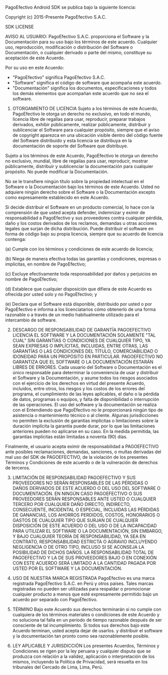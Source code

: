 PagoEfectivo Android SDK se publica bajo la siguiente licencia:

  Copyright (c) 2015-Presente PagoEfectivo S.A.C.

  SDK LICENSE

  AVISO AL USUARIO:
  PagoEfectivo S.A.C. proporciona el Software y la Documentación para su uso bajo los términos de
  este acuerdo. Cualquier uso, reproducción, modificación o distribución del Software o Documentación,
  o cualquier derivado o parte del mismo, constituye su aceptación de este Acuerdo.

  Por su uso en este Acuerdo:
  - "PagoEfectivo" significa PagoEfectivo S.A.C.
  - "Software" significa el código de software que acompaña este acuerdo.
  - "Documentación" significa los documentos, especificaciones y todos los demás elementos
    que acompañan este acuerdo que no sea el software.

  1. OTORGAMIENTO DE LICENCIA
  Sujeto a los términos de este Acuerdo, PagoEfectivo le otorga un derecho no exclusivo,
  en todo el mundo, licencia libre de regalías para usar, reproducir, preparar trabajos derivados, exhibir públicamente,
  realizar públicamente, distribuir y sublicenciar el Software para cualquier propósito, siempre que el aviso de copyright
  aparezca en una ubicación visible dentro del código fuente del Software distribuido y esta
  licencia se distribuya en la documentación de soporte del Software que distribuye.

  Sujeto a los términos de este Acuerdo, PagoEfectivo le otorga un derecho no exclusivo, mundial, libre de regalías
  para usar, reproducir, mostrar públicamente, distribuir y sublicenciar la documentación
  para cualquier propósito. No puede modificar la Documentación.

  No se le transfiere ningún título sobre la propiedad intelectual en el Software o la Documentación bajo los
  términos de este Acuerdo. Usted no adquiere ningún derecho sobre el Software o la Documentación excepto como
  expresamente establecido en este Acuerdo.

  Si decide distribuir el Software en un producto comercial, lo hace con la comprensión de que
  usted acepta defender, indemnizar y eximir de responsabilidad a PagoEfectivo y sus proveedores contra cualquier pérdida,
  daño y los costos derivados de los reclamos, demandas u otras acciones legales que surjan de dicha distribución.
  Puede distribuir el software en forma de código bajo su propia licencia, siempre que su acuerdo de licencia contenga:

  (a) Cumple con los términos y condiciones de este acuerdo de licencia;

  (b) Niega de manera efectiva todas las garantías y condiciones, expresas o implícitas, en nombre de PagoEfectivo;

  (c) Excluye efectivamente toda responsabilidad por daños y perjuicios en nombre de PagoEfectivo;

  (d) Establece que cualquier disposición que difiera de este Acuerdo es ofrecida por usted solo y no PagoEfectivo; y

  (e) Declara que el Software está disponible, distribuido por usted o por PagoEfectivo e informa a los licenciatarios cómo
      obtenerlo de una forma razonable o a través de un medio habitualmente utilizado para el intercambio de software.


  2. DESCARGO DE RESPONSABILIDAD DE GARANTÍA
  PAGOEFECTIVO LICENCIA EL SOFTWARE Y LA DOCUMENTACIÓN SOLAMENTE "TAL CUAL" SIN GARANTÍAS O CONDICIONES
  DE CUALQUIER TIPO, YA SEAN EXPRESAS O IMPLÍCITAS, INCLUIDAS, ENTRE OTRAS, LAS GARANTÍAS O LAS CONDICIONES DEL TÍTULO,
  COMERCIABILIDAD O IDONEIDAD PARA UN PROPÓSITO EN PARTICULAR. PAGOEFECTIVO NO GARANTIZA QUE EL SOFTWARE O LA DOCUMENTACIÓN
  ESTARÁN LIBRES DE ERRORES.
  Cada usuario del Software o Documentación es el único responsable para determinar la conveniencia de usar y distribuir
  el Software y la Documentación, y asume todos los riesgos asociados con el ejercicio de los derechos en virtud del
  presente Acuerdo, incluidos, entre otros, los riesgos y los costos de los errores del programa, el cumplimiento
  de las leyes aplicables, el daño o la pérdida de datos, programas o equipos,  y falta de disponibilidad o interrupción
  de las operaciones. El uso del software y la documentación se realiza con el Entendiendo que PagoEfectivo no le
  proporcionará ningún tipo de asistencia o mantenimiento técnico o al cliente.
  Algunas jurisdicciones no permiten la exclusión de garantías implícitas o limitaciones sobre la duración implícita
  la garantía puede durar, por lo que las limitaciones anteriores pueden no aplicarse en su caso. En la medida permitida,
  las garantías implícitas están limitadas a noventa (90) días.

  Finalmente, el usuario acepta eximir de responsabilidad a PAGOEFECTIVO ante posibles reclamaciones, demandas, sanciones,
  o multas derivadas del mal uso del SDK de PAGOEFECTIVO, de la violación de los presentes Términos y Condiciones de este
  acuerdo o de la vulneración de derechos de terceros.


  3. LIMITACIÓN DE RESPONSABILIDAD
  PAGOEFECTIVO Y SUS PROVEEDORES NO SERÁN RESPONSABLES DE LAS PÉRDIDAS O DAÑOS DERIVADOS DE ESTE ACUERDO O DEL USO
  DEL SOFTWARE O DOCUMENTACIÓN. EN NINGÚN CASO PAGOEFECTIVO O SUS PROVEEDORES SERÁN RESPONSABLES ANTE USTED O CUALQUIER
  TERCERO POR CUALQUIER DAÑO DIRECTO, INDIRECTO, CONSECUENTE, INCIDENTAL O ESPECIAL, INCLUIDAS LAS PÉRDIDAS DE GANANCIAS,
  LOS AHORROS PERDIDOS, COSTOS, HONORARIOS O GASTOS DE CUALQUIER TIPO QUE SURJAN DE CUALQUIER DISPOSICIÓN DE ESTE ACUERDO
  O DEL USO O DE LA INCAPACIDAD PARA UTILIZAR EL SOFTWARE O LA DOCUMENTACIÓN, SIN EMBARGO, Y BAJO CUALQUIER TEORÍA
  DE RESPONSABILIDAD, YA SEA EN CONTRATO, RESPONSABILIDAD ESTRICTA O AGRAVIO INCLUYENDO NEGLIGENCIA O DE OTRO TIPO,
  INCLUSO SI SE ACONSEJA LA POSIBILIDAD DE DICHOS DAÑOS.
  LA RESPONSABILIDAD TOTAL DE PAGOEFECTIVO Y LA DE SUS PROVEEDORES BAJO O EN CONEXIÓN CON ESTE ACUERDO SERÁ
  LIMITADO A LA CANTIDAD PAGADA POR USTED POR EL SOFTWARE Y LA DOCUMENTACIÓN.


  4. USO DE NUESTRA MARCA REGISTRADA
  PagoEfectivo es una marca registrada PagoEfectivo S.A.C. en Perú y otros países. Tales marcas registradas
  no pueden ser utilizadas para respaldar o promocionar cualquier producto a menos que esté expresamente permitido
  bajo un acuerdo por separado con PagoEfectivo.


  5. TÉRMINO
  Bajo este Acuerdo sus derechos terminarán si no cumple con cualquiera de los términos materiales o
  condiciones de este Acuerdo y no soluciona tal falla en un período de tiempo razonable después de ser
  consciente de tal incumplimiento. Si todos sus derechos bajo este Acuerdo terminan, usted acepta dejar de usarlos.
  y distribuir el software y la documentación tan pronto como sea razonablemente posible.

  6. LEY APLICABLE Y JURISDICCIÓN
  Los presentes Acuerdos, Términos y Condiciones se rigen por la ley peruana y cualquier disputa que se produzca con relación
  a la validez, aplicación o interpretación de los mismos, incluyendo la Política de Privacidad, será resuelta en
  los tribunales del Cercado de Lima, Lima, Perú.